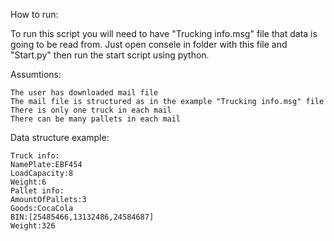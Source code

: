 How to run:

To run this script you will need to have "Trucking info.msg" file that data is going to be read from. Just open consele in folder with this file and "Start.py" then run the start script using python.

Assumtions:

```
The user has downloaded mail file
The mail file is structured as in the example "Trucking info.msg" file
There is only one truck in each mail
There can be many pallets in each mail
```

Data structure example: 

```
Truck info: 
NamePlate:EBF454 
LoadCapacity:8 
Weight:6 
Pallet info: 
AmountOfPallets:3 
Goods:CocaCola 
BIN:[25485466,13132486,24584687] 
Weight:326 
```
